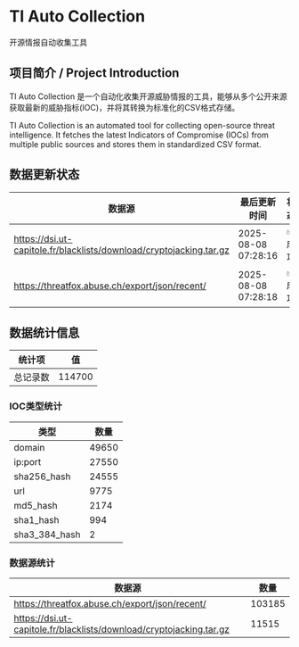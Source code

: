 # TI Auto Collection

 开源情报自动收集工具

## 项目简介 / Project Introduction

TI Auto Collection 是一个自动化收集开源威胁情报的工具，能够从多个公开来源获取最新的威胁指标(IOC)，并将其转换为标准化的CSV格式存储。

TI Auto Collection is an automated tool for collecting open-source threat intelligence. It fetches the latest Indicators of Compromise (IOCs) from multiple public sources and stores them in standardized CSV format.

## 数据更新状态

| 数据源 | 最后更新时间 | 状态 |
|--------|------------|------|
| https://dsi.ut-capitole.fr/blacklists/download/cryptojacking.tar.gz | 2025-08-08 07:28:16 | ✅ 成功 |
| https://threatfox.abuse.ch/export/json/recent/ | 2025-08-08 07:28:18 | ✅ 成功 |





































































































































## 数据统计信息

| 统计项 | 值 |
|--------|----|
| 总记录数 | 114700 |

### IOC类型统计

| 类型 | 数量 |
|------|------|
| domain | 49650 |
| ip:port | 27550 |
| sha256_hash | 24555 |
| url | 9775 |
| md5_hash | 2174 |
| sha1_hash | 994 |
| sha3_384_hash | 2 |

### 数据源统计

| 数据源 | 数量 |
|--------|------|
| https://threatfox.abuse.ch/export/json/recent/ | 103185 |
| https://dsi.ut-capitole.fr/blacklists/download/cryptojacking.tar.gz | 11515 |
